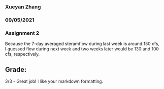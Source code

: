 ### Xueyan Zhang

### 09/05/2021

### Assignment 2


Because the 7-day averaged steramflow during last week is around 150 cfs, I guessed flow during next week and two weeks later would be 130 and 100 cfs, respectively.

## Grade:
3/3 - Great job! I like your markdown formatting. 
